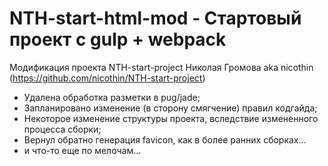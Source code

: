# NTH-start-html-mod - Стартовый проект с gulp + webpack
Модификация проекта NTH-start-project Николая Громова aka nicothin (https://github.com/nicothin/NTH-start-project)
* Удалена обработка разметки в pug/jade;
* Запланировано изменение (в сторону смягчение) правил кодгайда;
* Некоторое изменение структуры проекта, вследствие измененного процесса сборки;
* Вернул обратно генерация favicon, как в более ранних сборках…
* и что-то еще по мелочам…